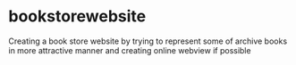 # bookstorewebsite
Creating a book store website by trying to represent some of archive books in more attractive manner and creating online webview if possible
